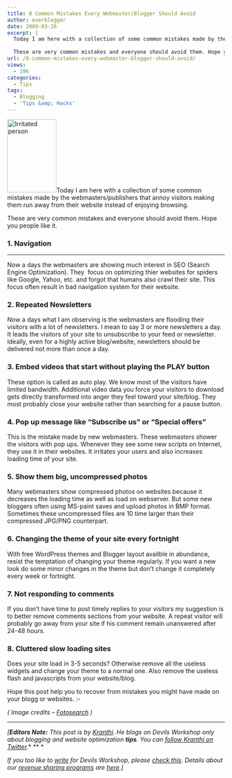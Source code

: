 ```yaml
---
title: 8 Common Mistakes Every Webmaster/Blogger Should Avoid
author: everblogger
date: 2009-03-26
excerpt: |
  Today I am here with a collection of some common mistakes made by the webmasters/publishers that annoy visitors making them run away from their website instead of enjoying browsing.
  
  These are very common mistakes and everyone should avoid them. Hope you people like it.
url: /8-common-mistakes-every-webmaster-blogger-should-avoid/
views:
  - 196
categories:
  - Tips
tags:
  - Blogging
  - 'Tips &amp; Hacks'
---
```

<img class="size-full wp-image-5166 alignright" title="Irritated person" src="http://cdn.devilsworkshop.org/files/2009/03/whb70.jpg" alt="Irritated person" width="114" height="170" />Today I am here with a collection of some common mistakes made by the webmasters/publishers that annoy visitors making them run away from their website instead of enjoying browsing.

These are very common mistakes and everyone should avoid them. Hope you people like it.

### 1. Navigation

****

Now a days the webmasters are showing much interest in SEO (Search Engine Optimization). They  focus on optimizing thier websites for spiders like Google, Yahoo, etc. and forgot that humans also crawl their site. This focus often result in bad navigation system for their website.

### 2. Repeated Newsletters

Now a days what I am observing is the webmasters are flooding their visitors with a lot of newsletters. I mean to say 3 or more newsletters a day. It leads the visitors of your site to unsubscribe to your feed or newsletter. Ideally, even for a highly active blog/website, newsletters should be delivered not more than once a day.

### 3. Embed videos that start without playing the PLAY button

These option is called as auto play. We know most of the visitors have limited bandwidth. Additional video data you force your visitors to download gets directly transformed into anger they feel toward your site/blog. They most probably close your website rather than searching for a pause button.

### 4. Pop up message like &#8220;Subscribe us&#8221; or &#8220;Special offers&#8221;

This is the mistake made by new webmasters. These webmasters shower the visitors with pop ups. Whenever they see some new scripts on Internet, they use it in their websites. It irritates your users and also increases loading time of your site.

### 5. Show them big, uncompressed photos

Many webmasters show compressed photos on websites because it decreases the loading time as well as load on webserver. But some new bloggers often using MS-paint saves and upload photos in BMP format. Sometimes these uncompressed files are 10 time larger than their compressed JPG/PNG counterpart.

### 6. Changing the theme of your site every fortnight

With free WordPress themes and Blogger layout availble in abundance, resist the temptation of changing your theme regularly. If you want a new look do some minor changes in the theme but don&#8217;t change it completely every week or fortnight.

### 7. Not responding to comments

If you don’t have time to post timely replies to your visitors my suggestion is to better remove comments sections from your website. A repeat visitor will probably go away from your site if his comment remain unanswered after 24-48 hours.

### 8. Cluttered slow loading sites

Does your site load in 3-5 seconds? Otherwise remove all the useless widgets and change your theme to a normal one. Also remove the useless flash and javascripts from your website/blog.

Hope this post help you to recover from mistakes you might have made on your blogg or websites. <img src="http://devilsworkshop.org/wp-includes/images/smilies/simple-smile.png" alt=":-)" class="wp-smiley" style="height: 1em; max-height: 1em;" />

*( Image credits &#8211; <a href="http://www.fotosearch.com/" onclick="_gaq.push(['_trackEvent', 'outbound-article', 'http://www.fotosearch.com/', 'Fotosearch']);" >Fotosearch</a> )*

* * *

*[**Editors Note:** This post is by <a href="http://twitter.com/EverBlogger" onclick="_gaq.push(['_trackEvent', 'outbound-article', 'http://twitter.com/EverBlogger', 'Kranthi']);" >Kranthi</a>. He blogs on Devils Workshop only about blogging and website optimization **tips**. You can <a href="http://twitter.com/EverBlogger" onclick="_gaq.push(['_trackEvent', 'outbound-article', 'http://twitter.com/EverBlogger', 'follow Kranthi on Twitter']);" >follow Kranthi on Twitter</a>.** ** *</p> 

*If you too like to [write][1] for Devils Workshop, please [check this][1]. Details about our [revenue sharing programs][1] are [here][1].]*

 [1]: http://devilsworkshop.org/join-dw/
